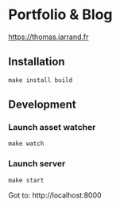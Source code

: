 Portfolio & Blog
================

https://thomas.jarrand.fr

## Installation

    make install build

## Development

### Launch asset watcher

    make watch

### Launch server

    make start

Got to: http://localhost:8000
